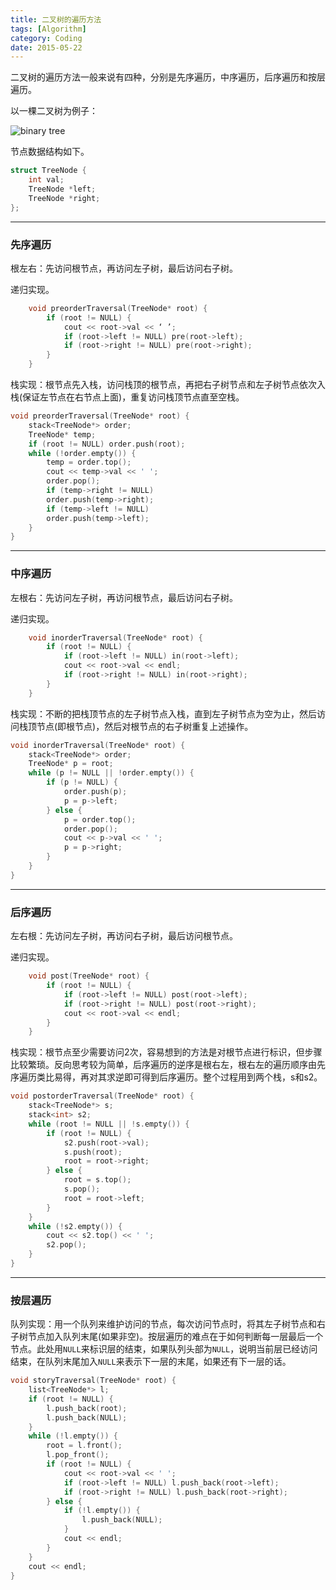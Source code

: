 ```yaml
---
title: 二叉树的遍历方法
tags: [Algorithm]
category: Coding
date: 2015-05-22
---
```


二叉树的遍历方法一般来说有四种，分别是先序遍历，中序遍历，后序遍历和按层遍历。

以一棵二叉树为例子：

![binary tree](/images/2015-05-22-二叉树的遍历方法/binary.png) 

<!--more-->

节点数据结构如下。

~~~c++
struct TreeNode {
    int val;
    TreeNode *left;
    TreeNode *right;
};
~~~


---

### 先序遍历 ###
根左右：先访问根节点，再访问左子树，最后访问右子树。

递归实现。

~~~c++
    void preorderTraversal(TreeNode* root) {
        if (root != NULL) {
            cout << root->val << ‘ ’;
            if (root->left != NULL) pre(root->left);
            if (root->right != NULL) pre(root->right);
        }
    }
~~~
栈实现：根节点先入栈，访问栈顶的根节点，再把右子树节点和左子树节点依次入栈(保证左节点在右节点上面)，重复访问栈顶节点直至空栈。

~~~c++
void preorderTraversal(TreeNode* root) {
    stack<TreeNode*> order;
    TreeNode* temp;
    if (root != NULL) order.push(root);
    while (!order.empty()) {
        temp = order.top();
        cout << temp->val << ' ';
        order.pop();
        if (temp->right != NULL)
        order.push(temp->right);
        if (temp->left != NULL)
        order.push(temp->left);
    }
}
~~~


---

### 中序遍历 ###
左根右：先访问左子树，再访问根节点，最后访问右子树。

递归实现。

~~~c++
    void inorderTraversal(TreeNode* root) {
        if (root != NULL) {
            if (root->left != NULL) in(root->left);
            cout << root->val << endl;
            if (root->right != NULL) in(root->right);
        }
    }
~~~
栈实现：不断的把栈顶节点的左子树节点入栈，直到左子树节点为空为止，然后访问栈顶节点(即根节点)，然后对根节点的右子树重复上述操作。

~~~c++
void inorderTraversal(TreeNode* root) {
    stack<TreeNode*> order;
    TreeNode* p = root;
    while (p != NULL || !order.empty()) {
        if (p != NULL) {
            order.push(p);
            p = p->left;
        } else {
            p = order.top();
            order.pop();
            cout << p->val << ' ';
            p = p->right;
        }
    }
}
~~~


---

### 后序遍历 ###
左右根：先访问左子树，再访问右子树，最后访问根节点。

递归实现。

~~~c++
    void post(TreeNode* root) {
        if (root != NULL) {
            if (root->left != NULL) post(root->left);
            if (root->right != NULL) post(root->right);
            cout << root->val << endl;
        }
    }
~~~
栈实现：根节点至少需要访问2次，容易想到的方法是对根节点进行标识，但步骤比较繁琐。反向思考较为简单，后序遍历的逆序是根右左，根右左的遍历顺序由先序遍历类比易得，再对其求逆即可得到后序遍历。整个过程用到两个栈，s和s2。

~~~c++
void postorderTraversal(TreeNode* root) {
    stack<TreeNode*> s;
    stack<int> s2;
    while (root != NULL || !s.empty()) {
        if (root != NULL) {
            s2.push(root->val);
            s.push(root);
            root = root->right;
        } else {
            root = s.top();
            s.pop();
            root = root->left;
        }
    }
    while (!s2.empty()) {
        cout << s2.top() << ' ';
        s2.pop();
    }
}
~~~


---

### 按层遍历 ###

队列实现：用一个队列来维护访问的节点，每次访问节点时，将其左子树节点和右子树节点加入队列末尾(如果非空)。按层遍历的难点在于如何判断每一层最后一个节点。此处用`NULL`来标识层的结束，如果队列头部为`NULL`，说明当前层已经访问结束，在队列末尾加入`NULL`来表示下一层的末尾，如果还有下一层的话。

~~~c++
void storyTraversal(TreeNode* root) {
    list<TreeNode*> l;
    if (root != NULL) {
        l.push_back(root);
        l.push_back(NULL);
    }
    while (!l.empty()) {
        root = l.front();
        l.pop_front();
        if (root != NULL) {
            cout << root->val << ' ';
            if (root->left != NULL) l.push_back(root->left);
            if (root->right != NULL) l.push_back(root->right);
        } else {
            if (!l.empty()) {
                l.push_back(NULL);
            }
            cout << endl;
        }
    }
    cout << endl;
}
~~~


